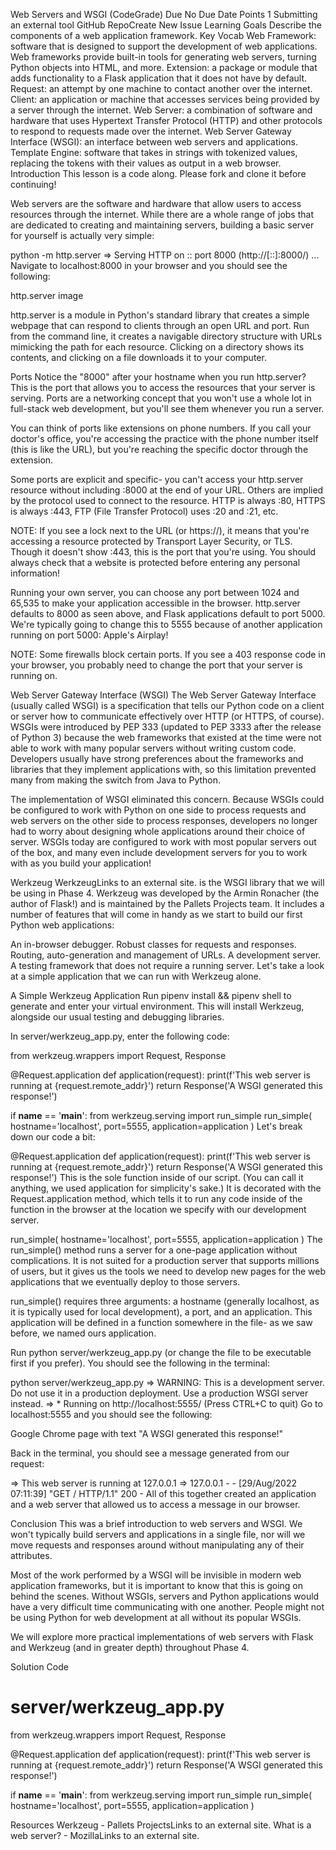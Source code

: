 Web Servers and WSGI (CodeGrade)
Due No Due Date Points 1 Submitting an external tool
GitHub RepoCreate New Issue
Learning Goals
Describe the components of a web application framework.
Key Vocab
Web Framework: software that is designed to support the development of web applications. Web frameworks provide built-in tools for generating web servers, turning Python objects into HTML, and more.
Extension: a package or module that adds functionality to a Flask application that it does not have by default.
Request: an attempt by one machine to contact another over the internet.
Client: an application or machine that accesses services being provided by a server through the internet.
Web Server: a combination of software and hardware that uses Hypertext Transfer Protocol (HTTP) and other protocols to respond to requests made over the internet.
Web Server Gateway Interface (WSGI): an interface between web servers and applications.
Template Engine: software that takes in strings with tokenized values, replacing the tokens with their values as output in a web browser.
Introduction
This lesson is a code along. Please fork and clone it before continuing!

Web servers are the software and hardware that allow users to access resources through the internet. While there are a whole range of jobs that are dedicated to creating and maintaining servers, building a basic server for yourself is actually very simple:

 python -m http.server
 => Serving HTTP on :: port 8000 (http://[::]:8000/) ...
Navigate to localhost:8000 in your browser and you should see the following:

http.server image

http.server is a module in Python's standard library that creates a simple webpage that can respond to clients through an open URL and port. Run from the command line, it creates a navigable directory structure with URLs mimicking the path for each resource. Clicking on a directory shows its contents, and clicking on a file downloads it to your computer.

Ports
Notice the "8000" after your hostname when you run http.server? This is the port that allows you to access the resources that your server is serving. Ports are a networking concept that you won't use a whole lot in full-stack web development, but you'll see them whenever you run a server.

You can think of ports like extensions on phone numbers. If you call your doctor's office, you're accessing the practice with the phone number itself (this is like the URL), but you're reaching the specific doctor through the extension.

Some ports are explicit and specific- you can't access your http.server resource without including :8000 at the end of your URL. Others are implied by the protocol used to connect to the resource. HTTP is always :80, HTTPS is always :443, FTP (File Transfer Protocol) uses :20 and :21, etc.

NOTE: If you see a lock next to the URL (or https://), it means that you're accessing a resource protected by Transport Layer Security, or TLS. Though it doesn't show :443, this is the port that you're using. You should always check that a website is protected before entering any personal information!

Running your own server, you can choose any port between 1024 and 65,535 to make your application accessible in the browser. http.server defaults to 8000 as seen above, and Flask applications default to port 5000. We're typically going to change this to 5555 because of another application running on port 5000: Apple's Airplay!

NOTE: Some firewalls block certain ports. If you see a 403 response code in your browser, you probably need to change the port that your server is running on.

Web Server Gateway Interface (WSGI)
The Web Server Gateway Interface (usually called WSGI) is a specification that tells our Python code on a client or server how to communicate effectively over HTTP (or HTTPS, of course). WSGIs were introduced by PEP 333 (updated to PEP 3333 after the release of Python 3) because the web frameworks that existed at the time were not able to work with many popular servers without writing custom code. Developers usually have strong preferences about the frameworks and libraries that they implement applications with, so this limitation prevented many from making the switch from Java to Python.

The implementation of WSGI eliminated this concern. Because WSGIs could be configured to work with Python on one side to process requests and web servers on the other side to process responses, developers no longer had to worry about designing whole applications around their choice of server. WSGIs today are configured to work with most popular servers out of the box, and many even include development servers for you to work with as you build your application!

Werkzeug
WerkzeugLinks to an external site. is the WSGI library that we will be using in Phase 4. Werkzeug was developed by the Armin Ronacher (the author of Flask!) and is maintained by the Pallets Projects team. It includes a number of features that will come in handy as we start to build our first Python web applications:

An in-browser debugger.
Robust classes for requests and responses.
Routing, auto-generation and management of URLs.
A development server.
A testing framework that does not require a running server.
Let's take a look at a simple application that we can run with Werkzeug alone.

A Simple Werkzeug Application
Run pipenv install && pipenv shell to generate and enter your virtual environment. This will install Werkzeug, alongside our usual testing and debugging libraries.

In server/werkzeug_app.py, enter the following code:

from werkzeug.wrappers import Request, Response

@Request.application
def application(request):
    print(f'This web server is running at {request.remote_addr}')
    return Response('A WSGI generated this response!')

if __name__ == '__main__':
    from werkzeug.serving import run_simple
    run_simple(
        hostname='localhost',
        port=5555,
        application=application
    )
Let's break down our code a bit:

@Request.application
def application(request):
    print(f'This web server is running at {request.remote_addr}')
    return Response('A WSGI generated this response!')
This is the sole function inside of our script. (You can call it anything, we used application for simplicity's sake.) It is decorated with the Request.application method, which tells it to run any code inside of the function in the browser at the location we specify with our development server.

run_simple(
    hostname='localhost',
    port=5555,
    application=application
)
The run_simple() method runs a server for a one-page application without complications. It is not suited for a production server that supports millions of users, but it gives us the tools we need to develop new pages for the web applications that we eventually deploy to those servers.

run_simple() requires three arguments: a hostname (generally localhost, as it is typically used for local development), a port, and an application. This application will be defined in a function somewhere in the file- as we saw before, we named ours application.

Run python server/werkzeug_app.py (or change the file to be executable first if you prefer). You should see the following in the terminal:

 python server/werkzeug_app.py
 => WARNING: This is a development server. Do not use it in a production deployment. Use a production WSGI server instead.
 => * Running on http://localhost:5555/ (Press CTRL+C to quit)
Go to localhost:5555 and you should see the following:

Google Chrome page with text "A WSGI generated this response!"

Back in the terminal, you should see a message generated from our request:

 => This web server is running at 127.0.0.1
 => 127.0.0.1 - - [29/Aug/2022 07:11:39] "GET / HTTP/1.1" 200 -
All of this together created an application and a web server that allowed us to access a message in our browser.

Conclusion
This was a brief introduction to web servers and WSGI. We won't typically build servers and applications in a single file, nor will we move requests and responses around without manipulating any of their attributes.

Most of the work performed by a WSGI will be invisible in modern web application frameworks, but it is important to know that this is going on behind the scenes. Without WSGIs, servers and Python applications would have a very difficult time communicating with one another. People might not be using Python for web development at all without its popular WSGIs.

We will explore more practical implementations of web servers with Flask and Werkzeug (and in greater depth) throughout Phase 4.

Solution Code
# server/werkzeug_app.py

from werkzeug.wrappers import Request, Response

@Request.application
def application(request):
    print(f'This web server is running at {request.remote_addr}')
    return Response('A WSGI generated this response!')

if __name__ == '__main__':
    from werkzeug.serving import run_simple
    run_simple(
        hostname='localhost',
        port=5555,
        application=application
    )

Resources
Werkzeug - Pallets ProjectsLinks to an external site.
What is a web server? - MozillaLinks to an external site.